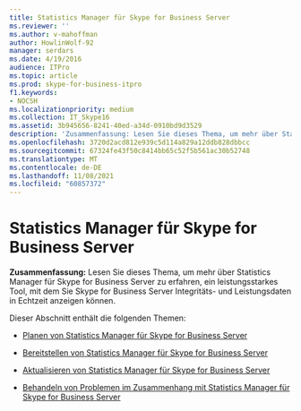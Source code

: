 ```yaml
---
title: Statistics Manager für Skype for Business Server
ms.reviewer: ''
ms.author: v-mahoffman
author: HowlinWolf-92
manager: serdars
ms.date: 4/19/2016
audience: ITPro
ms.topic: article
ms.prod: skype-for-business-itpro
f1.keywords:
- NOCSH
ms.localizationpriority: medium
ms.collection: IT_Skype16
ms.assetid: 3b945656-8241-40ed-a34d-0910bd9d3529
description: 'Zusammenfassung: Lesen Sie dieses Thema, um mehr über Statistics Manager für Skype for Business Server zu erfahren, ein leistungsstarkes Tool, mit dem Sie Skype for Business Server Integritäts- und Leistungsdaten in Echtzeit anzeigen können.'
ms.openlocfilehash: 3720d2acd812e939c5d114a829a12ddb828dbbcc
ms.sourcegitcommit: 67324fe43f50c8414bb65c52f5b561ac30b52748
ms.translationtype: MT
ms.contentlocale: de-DE
ms.lasthandoff: 11/08/2021
ms.locfileid: "60857372"
---
```

# <a name="statistics-manager-for-skype-for-business-server"></a>Statistics Manager für Skype for Business Server
 
**Zusammenfassung:** Lesen Sie dieses Thema, um mehr über Statistics Manager für Skype for Business Server zu erfahren, ein leistungsstarkes Tool, mit dem Sie Skype for Business Server Integritäts- und Leistungsdaten in Echtzeit anzeigen können.
  
Dieser Abschnitt enthält die folgenden Themen:
  
- [Planen von Statistics Manager für Skype for Business Server](plan.md)
    
- [Bereitstellen von Statistics Manager für Skype for Business Server](deploy.md)
    
- [Aktualisieren von Statistics Manager für Skype for Business Server](upgrade.md)
    
- [Behandeln von Problemen im Zusammenhang mit Statistics Manager für Skype for Business Server](troubleshoot.md)
    

